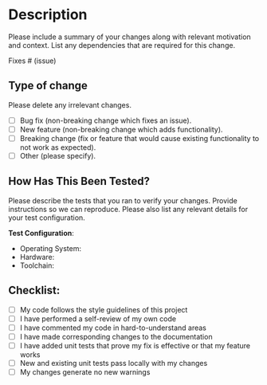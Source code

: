 # Description

Please include a summary of your changes along with relevant motivation and context. List any dependencies that are required for this change.

Fixes # (issue)

## Type of change

Please delete any irrelevant changes.

- [ ] Bug fix (non-breaking change which fixes an issue).
- [ ] New feature (non-breaking change which adds functionality).
- [ ] Breaking change (fix or feature that would cause existing functionality to not work as expected).
- [ ] Other (please specify).

## How Has This Been Tested?

Please describe the tests that you ran to verify your changes. Provide instructions so we can reproduce. Please also list any relevant details for your test configuration.

**Test Configuration**:
* Operating System:
* Hardware:
* Toolchain:

## Checklist:

- [ ] My code follows the style guidelines of this project
- [ ] I have performed a self-review of my own code
- [ ] I have commented my code in hard-to-understand areas
- [ ] I have made corresponding changes to the documentation
- [ ] I have added unit tests that prove my fix is effective or that my feature works
- [ ] New and existing unit tests pass locally with my changes
- [ ] My changes generate no new warnings
